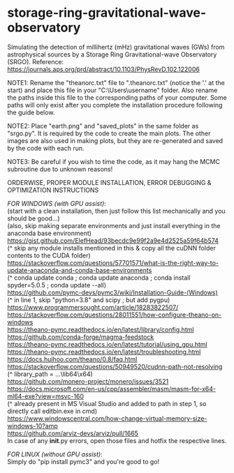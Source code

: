 # storage-ring-gravitational-wave-observatory
Simulating the detection of millihertz (mHz) gravitational waves (GWs) from astrophysical sources by a Storage Ring Gravitational-wave Observatory (SRGO). Reference: https://journals.aps.org/prd/abstract/10.1103/PhysRevD.102.122006

NOTE1: Rename the "theanorc.txt" file to ".theanorc.txt" (notice the '.' at the start) and place this file in your "C:\Users\username" folder. Also rename the paths inside this file to the corresponding paths of your computer. Some paths will only exist after you complete the installation procedure following the guide below. 

NOTE2: Place "earth.png" and "saved_plots" in the same folder as "srgo.py". It is required by the code to create the main plots. The other images are also used in making plots, but they are re-generated and saved by the code with each run.

NOTE3: Be careful if you wish to time the code, as it may hang the MCMC subroutine due to unknown reasons!

ORDERWISE, PROPER MODULE INSTALLATION, ERROR DEBUGGING & OPTIMIZATION INSTRUCTIONS <br />

*FOR WINDOWS (with GPU assist)*: <br />
(start with a clean installation, then just follow this list mechanically and you should be good...) <br />
(also, skip making separate environments and just install everything in the anaconda base environment) <br />
https://gist.github.com/ElefHead/93becdc9e99f2a9e4d2525a59f64b574 <br />
(^ skip any module installs mentioned in this & copy all the cuDNN folder contents to the CUDA folder) <br />
https://stackoverflow.com/questions/57701571/what-is-the-right-way-to-update-anaconda-and-conda-base-environments <br />
(^ conda update conda ; conda update anaconda ; conda install spyder=5.0.5 ; conda update --all) <br />
https://github.com/pymc-devs/pymc3/wiki/Installation-Guide-(Windows) <br />
(^ in line 1, skip "python=3.8" and scipy ; but add pygpu) <br />
https://www.programmersought.com/article/18283822507/ <br />
https://stackoverflow.com/questions/28011551/how-configure-theano-on-windows <br />
https://theano-pymc.readthedocs.io/en/latest/library/config.html <br />
https://github.com/conda-forge/magma-feedstock <br />
https://theano-pymc.readthedocs.io/en/latest/tutorial/using_gpu.html <br />
https://theano-pymc.readthedocs.io/en/latest/troubleshooting.html <br />
https://docs.huihoo.com/theano/0.8/faq.html <br />
https://stackoverflow.com/questions/50949520/cudnn-path-not-resolving <br />
(^ library_path = ...\lib64\x64) <br />
https://github.com/monero-project/monero/issues/3521 <br />
https://docs.microsoft.com/en-us/cpp/assembler/masm/masm-for-x64-ml64-exe?view=msvc-160 <br />
(^ already present in MS Visual Studio and added to path in step 1, so directly call editbin.exe in cmd) <br />
https://www.windowscentral.com/how-change-virtual-memory-size-windows-10?amp <br />
https://github.com/arviz-devs/arviz/pull/1665 <br />
In case of any __init__.py errors, open those files and hotfix the respective lines. 

*FOR LINUX (without GPU assist)*: <br />
Simply do "pip install pymc3" and you're good to go!
